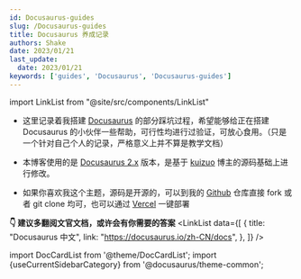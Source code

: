 ```yaml
---
id: Docusaurus-guides
slug: /Docusaurus-guides
title: Docusaurus 养成记录
authors: Shake
date: 2023/01/21
last_update:
  date: 2023/01/21
keywords: ['guides', 'Docusaurus', 'Docusaurus-guides']
---
```


import LinkList from "@site/src/components/LinkList"

- 这里记录着我搭建 [Docusaurus](https://docusaurus.io/) 的部分踩坑过程，希望能够给正在搭建 Docusaurus 的小伙伴一些帮助，可行性均进行过验证，可放心食用。（只是一个针对自己个人的记录，严格意义上并不算是教学文档）  

- 本博客使用的是 [Docusaurus 2.x](https://docusaurus.io/zh-CN/blog/2022/08/01/announcing-docusaurus-2.0) 版本，是基于 [kuizuo](https://kuizuo.cn/) 博主的源码基础上进行修改。

- 如果你喜欢我这个主题，源码是开源的，可以到我的 [Github](https://github.com/Shake-Jarjane/Docusaurus-Blog/) 仓库直接 fork 或者 git clone 均可，也可以通过 [Vercel](https://vercel.com/new/clone?repository-url=https://github.com/Shake-Jarjane/Docusaurus-Blog/tree/main&project-name=blog&repo-name=blog) 一键部署

**👇 建议多翻阅文官文档，或许会有你需要的答案**
<LinkList
  data={[
    {
      title: "Docusaurus 中文",
      link: "https://docusaurus.io/zh-CN/docs",
    },
  ]}
/>

import DocCardList from '@theme/DocCardList'; import {useCurrentSidebarCategory} from '@docusaurus/theme-common';

<DocCardList items={useCurrentSidebarCategory().items}/>
